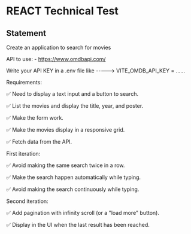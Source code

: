 # REACT Technical Test

## Statement

Create an application to search for movies

API to use: - https://www.omdbapi.com/

Write your API KEY in a .env file like -----> VITE_OMDB_API_KEY = ......

Requirements:

✅ Need to display a text input and a button to search.

✅ List the movies and display the title, year, and poster.

✅ Make the form work.

✅ Make the movies display in a responsive grid.

✅ Fetch data from the API.

First iteration:

✅ Avoid making the same search twice in a row.

✅ Make the search happen automatically while typing.

✅ Avoid making the search continuously while typing.

Second iteration:

✅ Add pagination with infinity scroll (or a "load more" button).

✅ Display in the UI when the last result has been reached.